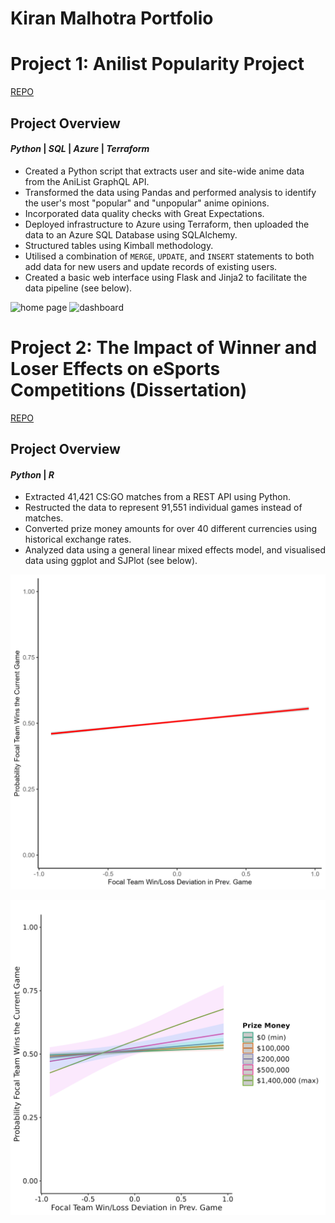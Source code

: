 # Kiran Malhotra Portfolio

# Project 1: Anilist Popularity Project

[REPO](https://github.com/kay-mw/anilist-popularity-project)

## Project Overview

#### _Python_ | _SQL_ | _Azure_ | _Terraform_

- Created a Python script that extracts user and site-wide anime data from the AniList GraphQL API.
- Transformed the data using Pandas and performed analysis to identify the user's most "popular" and "unpopular" anime opinions.
- Incorporated data quality checks with Great Expectations.
- Deployed infrastructure to Azure using Terraform, then uploaded the data to an Azure SQL Database using SQLAlchemy. 
- Structured tables using Kimball methodology.
- Utilised a combination of `MERGE`, `UPDATE`, and `INSERT` statements to both add data for new users and update records of existing users.
- Created a basic web interface using Flask and Jinja2 to facilitate the data pipeline (see below).

![home page](./images/home_page.png)
![dashboard](./images/dashboard.png)

# Project 2: The Impact of Winner and Loser Effects on eSports Competitions (Dissertation)

[REPO](https://github.com/kay-mw/esports_wleffects)

## Project Overview

#### _Python_ | _R_  

- Extracted 41,421 CS:GO matches from a REST API using Python.
- Restructed the data to represent 91,551 individual games instead of matches.
- Converted prize money amounts for over 40 different currencies using historical exchange rates.
- Analyzed data using a general linear mixed effects model, and visualised data using ggplot and SJPlot (see below).

![main winner/loser effect](./images/main_wl_effect.png)

![prize money winner/loser effect interaction](./images/wl_money_interaction.png)
